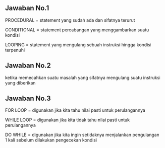 ## Jawaban No.1
PROCEDURAL    = statement yang sudah ada dan sifatnya terurut

CONDITIONAL   = statement percabangan yang menggambarkan suatu kondisi

LOOPING       = statement yang mengulang sebuah instruksi hingga kondisi terpenuhi
## Jawaban No.2
ketika memecahkan suatu masalah yang sifatnya mengulang suatu instruksi yang diberikan
## Jawaban No.3
FOR LOOP      = digunakan jika kita tahu nilai pasti untuk perulangannya

WHILE LOOP    = digunakan jika kita tidak tahu nilai pasti untuk perulangannya

DO WHILE      = digunakan jika kita ingin setidaknya menjalankan pengulangan 1 kali sebelum dilakukan pengecekan kondisi
